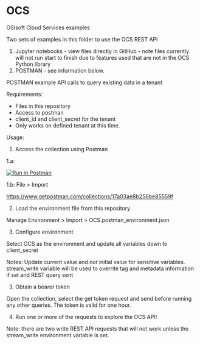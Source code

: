 # OCS
OSIsoft Cloud Services examples

Two sets of examples in this folder to use the OCS REST API
1. Jupyter notebooks - view files directly in GitHub - note files currently will not run start to finish due to features used that are not in the OCS Python library
2. POSTMAN - see information below.


POSTMAN example API calls to query existing data in a tenant

Requirements:
- Files in this repository
- Access to postman
- client_id and client_secret for the tenant
- Only works on defined tenant at this time.

Usage:

1. Access the collection using Postman

1.a: 

[![Run in Postman](https://run.pstmn.io/button.svg)](https://app.getpostman.com/run-collection/17a03ae8b256be85559f)

1.b: 
File > Import

https://www.getpostman.com/collections/17a03ae8b256be85559f

2. Load the environment file from this repository

Manage Environment > Import > OCS.postman_environment.json

3. Configure environment

Select OCS as the environment and update all variables down to client_secret

Notes: 
Update current value and *not* initial value for sensitive variables.   
stream_write variable will be used to overrite tag and metadata information if set and REST query sent

3. Obtain a bearer token

Open the collection, select the get token request and send before running any other queries.
The token is valid for one hour.

4. Run one or more of the requests to explore the OCS API!

Note: there are two write REST API requests that will not work unless the stream_write environment variable is set.
